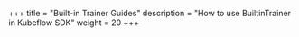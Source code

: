 +++
title = "Built-in Trainer Guides"
description = "How to use BuiltinTrainer in Kubeflow SDK"
weight = 20
+++
